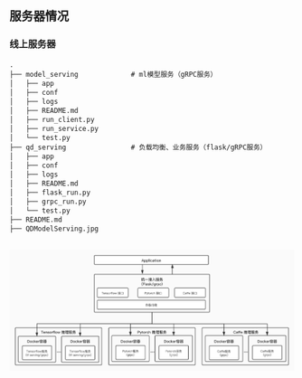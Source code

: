 
## 服务器情况
### 线上服务器
```
.
├── model_serving             # ml模型服务（gRPC服务）
│   ├── app
│   ├── conf
│   ├── logs
│   ├── README.md
│   ├── run_client.py
│   ├── run_service.py
│   └── test.py
├── qd_serving                # 负载均衡、业务服务（flask/gRPC服务）
│   ├── app
│   ├── conf
│   ├── logs
│   ├── README.md
│   ├── flask_run.py
│   ├── grpc_run.py
│   └── test.py
├── README.md
├── QDModelServing.jpg


```

![QDModelServing](./QDModelServing.jpg)

